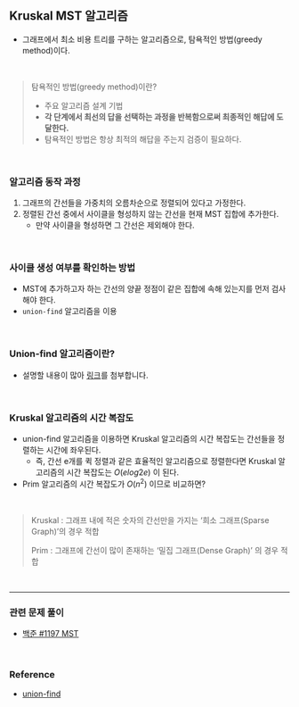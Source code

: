 ## Kruskal MST 알고리즘
- 그래프에서 최소 비용 트리를 구하는 알고리즘으로, 탐욕적인 방법(greedy method)이다.

<br/>

> 탐욕적인 방법(greedy method)이란?
>
> 
>    - 주요 알고리즘 설계 기법
>    - **각 단계에서 최선의 답을 선택하는 과정을 반복함으로써 최종적인 해답에 도달한다.**
>    - 탐욕적인 방법은 항상 최적의 해답을 주는지 검증이 필요하다.

<br/>

### 알고리즘 동작 과정
1. 그래프의 간선들을 가중치의 오름차순으로 정렬되어 있다고 가정한다.
2. 정렬된 간선 중에서 사이클을 형성하지 않는 간선을 현재 MST 집합에 추가한다.
    - 만약 사이클을 형성하면 그 간선은 제외해야 한다.

<br/>

### 사이클 생성 여부를 확인하는 방법
- MST에 추가하고자 하는 간선의 양끝 정점이 같은 집합에 속해 있는지를 먼저 검사해야 한다.
- `union-find` 알고리즘을 이용

<br/>

### Union-find 알고리즘이란?
- 설명할 내용이 많아 [링크](https://gmlwjd9405.github.io/2018/08/31/algorithm-union-find.html)를 첨부합니다.


<br/>

### Kruskal 알고리즘의 시간 복잡도
- union-find 알고리즘을 이용하면 Kruskal 알고리즘의 시간 복잡도는 간선들을 정렬하는 시간에 좌우된다.
  - 즉, 간선 e개를 퀵 정렬과 같은 효율적인 알고리즘으로 정렬한다면
Kruskal 알고리즘의 시간 복잡도는 $O(elog2e)$ 이 된다.
- Prim 알고리즘의 시간 복잡도가 $O(n^2)$ 이므로 비교하면?

<br/>

> Kruskal : 그래프 내에 적은 숫자의 간선만을 가지는 ‘희소 그래프(Sparse Graph)’의 경우 적합
>
> Prim : 그래프에 간선이 많이 존재하는 ‘밀집 그래프(Dense Graph)’ 의 경우 적합


<br/>

---
### 관련 문제 풀이
- [백준 #1197 MST](https://github.com/2dongyeop/baekjoon/tree/main/src/MST)

<br/>

### Reference
- [union-find](https://gmlwjd9405.github.io/2018/08/31/algorithm-union-find.html)